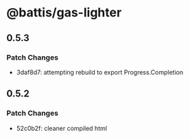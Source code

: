 # @battis/gas-lighter

## 0.5.3

### Patch Changes

- 3daf8d7: attempting rebuild to export Progress.Completion

## 0.5.2

### Patch Changes

- 52c0b2f: cleaner compiled html
